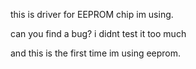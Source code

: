 this is driver for EEPROM chip im using.

can you find a bug? i didnt test it too much 

and this is the first time im using eeprom.
